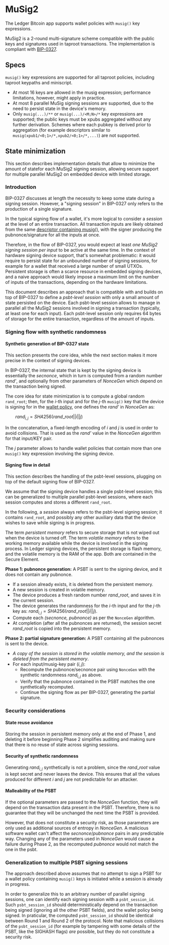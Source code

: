 # MuSig2

The Ledger Bitcoin app supports wallet policies with `musig()` key expressions.

MuSig2 is a 2-round multi-signature scheme compatible with the public keys and signatures used in taproot transactions. The implementation is compliant with [BIP-0327](https://github.com/bitcoin/bips/blob/master/bip-0327.mediawiki).

## Specs

`musig()` key expressions are supported for all taproot policies, including taproot keypaths and miniscript.

- At most 16 keys are allowed in the musig expression; performance limitations, however, might apply in practice.
- At most 8 parallel MuSig signing sessions are supported, due to the need to persist state in the device's memory.
- Only `musig(...)/**` or `musig(...)/<M;N>/*` key expressions are supported; the public keys must be xpubs aggregated without any further derivation. Schemes where each pubkey is derived prior to aggregation (for example descriptors similar to `musig(xpub1/<0;1>/*,xpub2/<0;1>/*,...)`) are not supported.

## State minimization

This section describes implementation details that allow to minimize the amount of statefor each MuSig2 signing session, allowing secure support for multiple parallel MuSig2 on embedded device with limited storage.

### Introduction

BIP-0327 discusses at length the necessity to keep some state during a signing session. However, a "signing session" in BIP-0327 only refers to the production of a single signature.

In the typical signing flow of a wallet, it's more logical to consider a _session_ at the level of an entire transaction. All transaction inputs are likely obtained from the same [descriptor containing musig()](https://github.com/bitcoin/bips/pull/1540), with the signer producing the pubnonce/signature for all the inputs at once.

Therefore, in the flow of BIP-0327, you would expect at least _one MuSig2 signing session per input_ to be active at the same time. In the context of hardware signing device support, that's somewhat problematic: it would require to persist state for an unbounded number of signing sessions, for example for a wallet that received a large number of small UTXOs. Persistent storage is often a scarce resource in embedded signing devices, and a naive approach would likely impose a maximum limit on the number of inputs of the transactions, depending on the hardware limitations.

This document describes an approach that is compatible with and builds on top of BIP-0327 to define a _psbt-level session_ with only a small amount of state persisted on the device. Each psbt-level session allows to manage in parallel all the MuSig2 sessions involved in signing a transaction (typically, at least one for each input). Each psbt-level session only requires 64 bytes of storage for the entire transaction, regardless of the amount of inputs.

### Signing flow with synthetic randomness

#### Synthetic generation of BIP-0327 state

This section presents the core idea, while the next section makes it more precise in the context of signing devices.

In BIP-0327, the internal state that is kept by the signing device is essentially the *secnonce*, which in turn is computed from a random number _rand'_, and optionally from other parameters of _NonceGen_ which depend on the transaction being signed.

The core idea for state minimization is to compute a global random `rand_root`; then, for the *i*-th input and for the *j*-th `musig()`  key that the device is signing for in the [wallet policy](https://github.com/bitcoin/bips/pull/1389), one defines the *rand'* in _NonceGen_ as:

$\qquad rand_{i,j} = SHA256(rand\_root || i || j)$

In the concatenation, a fixed-length encoding of $i$ and $j$ is used in order to avoid collisions. That is used as the *rand'* value in the *NonceGen* algorithm for that input/KEY pair.

The *j* parameter allows to handle wallet policies that contain more than one `musig()` key expression involving the signing device.

#### Signing flow in detail

This section describes the handling of the psbt-level sessions, plugging on top of the default signing flow of BIP-0327.

We assume that the signing device handles a single psbt-level session; this can be generalized to multiple parallel psbt-level sessions, where each session computes and stores a different `rand_root`.

In the following, a _session_ always refers to the psbt-level signing session; it contains `rand_root`, and possibly any other auxiliary data that the device wishes to save while signing is in progress.

The term *persistent memory* refers to secure storage that is not wiped out when the device is turned off. The term *volatile memory* refers to the working memory available while the device is involved in the signing process. In Ledger signing devices, the persistent storage is flash memory, and the volatile memory is the RAM of the app. Both are contained in the Secure Element.

**Phase 1: pubnonce generation:** A PSBT is sent to the signing device, and it does not contain any pubnonce.
- If a session already exists, it is deleted from the persistent memory.
- A new session is created in volatile memory.
- The device produces a fresh random number $rand\_root$, and saves it in the current session.
- The device generates the randomness for the $i$-th input and for the $j$-th key as: $rand_{i,j} = SHA256(rand\_root || i || j)$.
- Compute each *(secnonce, pubnonce)* as per the `NonceGen` algorithm.
- At completion (after all the pubnonces are returned), the session secret $rand\_root$ is copied into the persistent memory.

**Phase 2: partial signature generation:** A PSBT containing all the pubnonces is sent to the device.
- *A copy of the session is stored in the volatile memory, and the session is deleted from the persistent memory*.
- For each input/musig-key pair $(i, j)$:
  - Recompute the pubnonce/secnonce pair using `NonceGen` with the synthetic randomness $rand_{i,j}$ as above.
  - Verify that the pubnonce contained in the PSBT matches the one synthetically recomputed.
  - Continue the signing flow as per BIP-0327, generating the partial signature.

### Security considerations
#### State reuse avoidance
Storing the session in persistent memory only at the end of Phase 1, and deleting it before beginning Phase 2 simplifies auditing and making sure that there is no reuse of state across signing sessions.

#### Security of synthetic randomness

Generating $rand_{i, j}$ synthetically is not a problem, since the $rand\_root$ value is kept secret and never leaves the device. This ensures that all the values produced for different $i$ and $j$ are not predictable for an attacker.

#### Malleability of the PSBT
If the optional parameters are passed to the _NonceGen_ function, they will depend on the transaction data present in the PSBT. Therefore, there is no guarantee that they will be unchanged the next time the PSBT is provided.

However, that does not constitute a security risk, as those parameters are only used as additional sources of entropy in _NonceGen_. A malicious software wallet can't affect the _secnonce_/_pubnonce_ pairs in any predictable way. Changing any of the parameters used in _NonceGen_ would cause a failure during Phase 2, as the recomputed _pubnonce_ would not match the one in the psbt.

### Generalization to multiple PSBT signing sessions

The approach described above assumes that no attempt to sign a PSBT for a wallet policy containing `musig()` keys is initiated while a session is already in progress.

In order to generalize this to an arbitrary number of parallel signing sessions, one can identify each signing session with a `psbt_session_id`. Such `psbt_session_id` should deterministically depend on the transaction being signed (ignoring all the other PSBT fields), and the wallet policy being signed. In praticular, the computed `psbt_session_id` should be identical between Round 1 and Round 2 of the protocol. Note that malicious collisions of the `psbt_session_id` (for example by tampering with some details of the PSBT, like the SIGHASH flags) _are_ possible, but they do not constitute a security risk.
